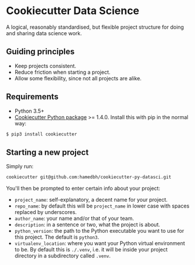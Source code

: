 # Cookiecutter Data Science

A logical, reasonably standardised, but flexible project structure for doing and sharing data science work.

## Guiding principles

- Keep projects consistent.
- Reduce friction when starting a project.
- Allow some flexibility, since not all projects are alike.
 
## Requirements
 - Python 3.5+
 - [Cookiecutter Python package](http://cookiecutter.readthedocs.org/en/latest/installation.html) >= 1.4.0. Install this with pip in the normal way:

``` bash
$ pip3 install cookiecutter
```

## Starting a new project
Simply run:

```bash
cookiecutter git@github.com:hamedbh/cookiecutter-py-datasci.git 
```

You'll then be prompted to enter certain info about your project:

- `project_name`: self-explanatory, a decent name for your project.
- `repo_name`: by default this will be `project_name` in lower case with spaces replaced by underscores.
- `author_name`: your name and/or that of your team.
- `description`: in a sentence or two, what the project is about.
- `python_version`: the path to the Python executable you want to use for this project. The default is `python3`.
- `virtualenv_location`: where you want your Python virtual environment to be. By default this is `./.venv`, i.e. it will be inside your project directory in a subdirectory called `.venv`.
